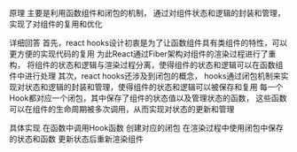 

原理
主要是利用函数组件和闭包的机制，
通过对组件状态和逻辑的封装和管理，
实现了对组件的复用和优化



详细回答
首先，react hooks设计初衷是为了让函数组件具有类组件的特性，可以更方便的实现代码的复用
为此React通过Fiber架构对组件的渲染过程进行了重构，
将组件的状态和逻辑与渲染过程分离，使得组件的状态和逻辑可以在函数组件中进行处理
其次，react hooks还涉及到闭包的概念，
hooks通过闭包机制来实现对状态和逻辑的封装和管理，使得组件的状态和逻辑可以被保存和复用
每一个Hook都对应一个闭包，其中保存了组件的状态值以及管理状态的函数，
这些函数可以在组件的生命周期被多次调用，从而实现对状态的更新和管理



具体实现
在函数中调用Hook函数
创建对应的闭包
在渲染过程中使用闭包中保存的状态和函数
更新状态后重新渲染组件

